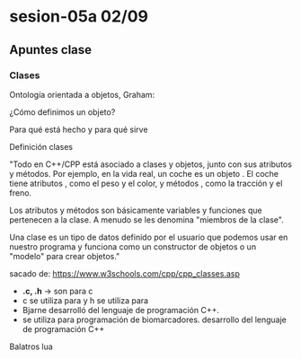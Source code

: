 # sesion-05a 02/09

## Apuntes clase

### Clases

Ontología orientada a objetos, Graham:

¿Cómo definimos un objeto?

Para qué está hecho y para qué sirve

Definición clases

"Todo en C++/CPP está asociado a clases y objetos, junto con sus atributos y métodos. Por ejemplo, en la vida real, un coche es un objeto . El coche tiene atributos , como el peso y el color, y métodos , como la tracción y el freno.

Los atributos y métodos son básicamente variables y funciones que pertenecen a la clase. A menudo se les denomina "miembros de la clase".

Una clase es un tipo de datos definido por el usuario que podemos usar en nuestro programa y funciona como un constructor de objetos o un "modelo" para crear objetos."

sacado de: <https://www.w3schools.com/cpp/cpp_classes.asp>

- **.c, .h** -> son para c
- c se utiliza para  y h se  utiliza para
- Bjarne desarrolló del lenguaje de programación C++.
- se utiliza para programación de biomarcadores.
  desarrollo del lenguaje de programación C++

Balatros lua
